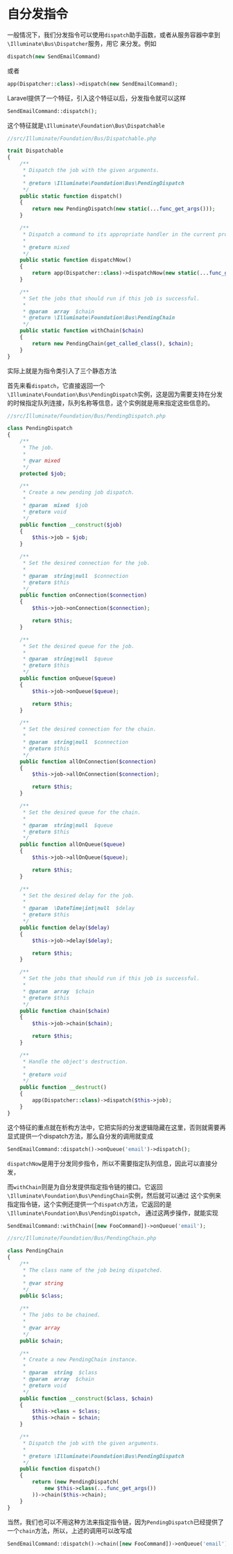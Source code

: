 # 自分发指令

一般情况下，我们分发指令可以使用`dispatch`助手函数，或者从服务容器中拿到`\Illuminate\Bus\Dispatcher`服务，用它
来分发。例如

```php
dispatch(new SendEmailCommand)
```

或者

```php
app(Dispatcher::class)->dispatch(new SendEmailCommand);
```

Laravel提供了一个特征，引入这个特征以后，分发指令就可以这样

```php
SendEmailCommand::dispatch();
```

这个特征就是`\Illuminate\Foundation\Bus\Dispatchable`

```php
//src/Illuminate/Foundation/Bus/Dispatchable.php

trait Dispatchable
{
    /**
     * Dispatch the job with the given arguments.
     *
     * @return \Illuminate\Foundation\Bus\PendingDispatch
     */
    public static function dispatch()
    {
        return new PendingDispatch(new static(...func_get_args()));
    }

    /**
     * Dispatch a command to its appropriate handler in the current process.
     *
     * @return mixed
     */
    public static function dispatchNow()
    {
        return app(Dispatcher::class)->dispatchNow(new static(...func_get_args()));
    }

    /**
     * Set the jobs that should run if this job is successful.
     *
     * @param  array  $chain
     * @return \Illuminate\Foundation\Bus\PendingChain
     */
    public static function withChain($chain)
    {
        return new PendingChain(get_called_class(), $chain);
    }
}
```

实际上就是为指令类引入了三个静态方法

首先来看`dispatch`，它直接返回一个`\Illuminate\Foundation\Bus\PendingDispatch`实例，这是因为需要支持在分发
的时候指定队列连接，队列名称等信息，这个实例就是用来指定这些信息的。

```php
//src/Illuminate/Foundation/Bus/PendingDispatch.php

class PendingDispatch
{
    /**
     * The job.
     *
     * @var mixed
     */
    protected $job;

    /**
     * Create a new pending job dispatch.
     *
     * @param  mixed  $job
     * @return void
     */
    public function __construct($job)
    {
        $this->job = $job;
    }

    /**
     * Set the desired connection for the job.
     *
     * @param  string|null  $connection
     * @return $this
     */
    public function onConnection($connection)
    {
        $this->job->onConnection($connection);

        return $this;
    }

    /**
     * Set the desired queue for the job.
     *
     * @param  string|null  $queue
     * @return $this
     */
    public function onQueue($queue)
    {
        $this->job->onQueue($queue);

        return $this;
    }

    /**
     * Set the desired connection for the chain.
     *
     * @param  string|null  $connection
     * @return $this
     */
    public function allOnConnection($connection)
    {
        $this->job->allOnConnection($connection);

        return $this;
    }

    /**
     * Set the desired queue for the chain.
     *
     * @param  string|null  $queue
     * @return $this
     */
    public function allOnQueue($queue)
    {
        $this->job->allOnQueue($queue);

        return $this;
    }

    /**
     * Set the desired delay for the job.
     *
     * @param  \DateTime|int|null  $delay
     * @return $this
     */
    public function delay($delay)
    {
        $this->job->delay($delay);

        return $this;
    }

    /**
     * Set the jobs that should run if this job is successful.
     *
     * @param  array  $chain
     * @return $this
     */
    public function chain($chain)
    {
        $this->job->chain($chain);

        return $this;
    }

    /**
     * Handle the object's destruction.
     *
     * @return void
     */
    public function __destruct()
    {
        app(Dispatcher::class)->dispatch($this->job);
    }
}
```

这个特征的重点就在析构方法中，它把实际的分发逻辑隐藏在这里，否则就需要再显式提供一个dispatch方法，那么自分发的调用就变成

```php
SendEmailCommand::dispatch()->onQueue('email')->dispatch();
```

`dispatchNow`是用于分发同步指令，所以不需要指定队列信息，因此可以直接分发，

而`withChain`则是为自分发提供指定指令链的接口。它返回`\Illuminate\Foundation\Bus\PendingChain`实例，然后就可以通过
这个实例来指定指令链，这个实例还提供一个`dispatch`方法，它返回的是`\Illuminate\Foundation\Bus\PendingDispatch`，
通过这两步操作，就能实现

```php
SendEmailCommand::withChain([new FooCommand])->onQueue('email');
```

```php
//src/Illuminate/Foundation/Bus/PendingChain.php

class PendingChain
{
    /**
     * The class name of the job being dispatched.
     *
     * @var string
     */
    public $class;

    /**
     * The jobs to be chained.
     *
     * @var array
     */
    public $chain;

    /**
     * Create a new PendingChain instance.
     *
     * @param  string  $class
     * @param  array  $chain
     * @return void
     */
    public function __construct($class, $chain)
    {
        $this->class = $class;
        $this->chain = $chain;
    }

    /**
     * Dispatch the job with the given arguments.
     *
     * @return \Illuminate\Foundation\Bus\PendingDispatch
     */
    public function dispatch()
    {
        return (new PendingDispatch(
            new $this->class(...func_get_args())
        ))->chain($this->chain);
    }
}
```

当然，我们也可以不用这种方法来指定指令链，因为`PendingDispatch`已经提供了一个`chain`方法，所以，上述的调用可以改写成

```php
SendEmailCommand::dispatch()->chain([new FooCommand])->onQueue('email');
```